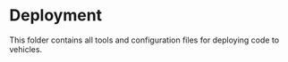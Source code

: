 # Deployment

This folder contains all tools and configuration files for deploying 
code to vehicles.

